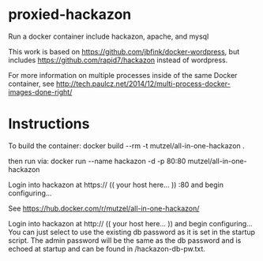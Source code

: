 # proxied-hackazon

Run a docker container include hackazon, apache, and mysql

This work is based on https://github.com/jbfink/docker-wordpress, but includes https://github.com/rapid7/hackazon instead of wordpress.

For more information on multiple processes inside of the same Docker container, see
http://tech.paulcz.net/2014/12/multi-process-docker-images-done-right/


# Instructions

To build the container:
docker build --rm -t mutzel/all-in-one-hackazon .

then run via: 
docker run --name hackazon -d -p 80:80  mutzel/all-in-one-hackazon

Login into hackazon at https:// (( your host here... )) :80 and begin configuring...

See https://hub.docker.com/r/mutzel/all-in-one-hackazon/

Login into hackazon at http:// (( your host here... )) and begin configuring...  You can just select to use the existing db password as it is set in the startup script.  The admin password will be the same as the db password and is echoed at startup and can be found in /hackazon-db-pw.txt.